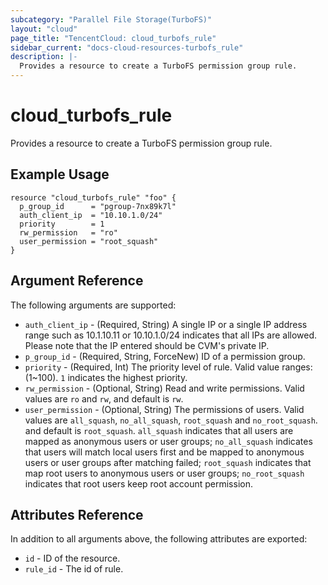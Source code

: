 ```yaml
---
subcategory: "Parallel File Storage(TurboFS)"
layout: "cloud"
page_title: "TencentCloud: cloud_turbofs_rule"
sidebar_current: "docs-cloud-resources-turbofs_rule"
description: |-
  Provides a resource to create a TurboFS permission group rule.
---
```


# cloud_turbofs_rule

Provides a resource to create a TurboFS permission group rule.

## Example Usage

```hcl
resource "cloud_turbofs_rule" "foo" {
  p_group_id      = "pgroup-7nx89k7l"
  auth_client_ip  = "10.10.1.0/24"
  priority        = 1
  rw_permission   = "ro"
  user_permission = "root_squash"
}
```

## Argument Reference

The following arguments are supported:

* `auth_client_ip` - (Required, String) A single IP or a single IP address range such as 10.1.10.11 or 10.10.1.0/24 indicates that all IPs are allowed. Please note that the IP entered should be CVM's private IP.
* `p_group_id` - (Required, String, ForceNew) ID of a permission group.
* `priority` - (Required, Int) The priority level of rule. Valid value ranges: (1~100). `1` indicates the highest priority.
* `rw_permission` - (Optional, String) Read and write permissions. Valid values are `ro` and `rw`, and default is `rw`.
* `user_permission` - (Optional, String) The permissions of users. Valid values are `all_squash`, `no_all_squash`, `root_squash` and `no_root_squash`. and default is `root_squash`. `all_squash` indicates that all users are mapped as anonymous users or user groups; `no_all_squash` indicates that users will match local users first and be mapped to anonymous users or user groups after matching failed; `root_squash` indicates that map root users to anonymous users or user groups; `no_root_squash` indicates that root users keep root account permission.

## Attributes Reference

In addition to all arguments above, the following attributes are exported:

* `id` - ID of the resource.
* `rule_id` - The id of rule.


